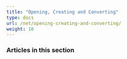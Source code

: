 ```yaml
---
title: "Opening, Creating and Converting"
type: docs
url: /net/opening-creating-and-converting/
weight: 10
---
```


### **Articles in this section**

